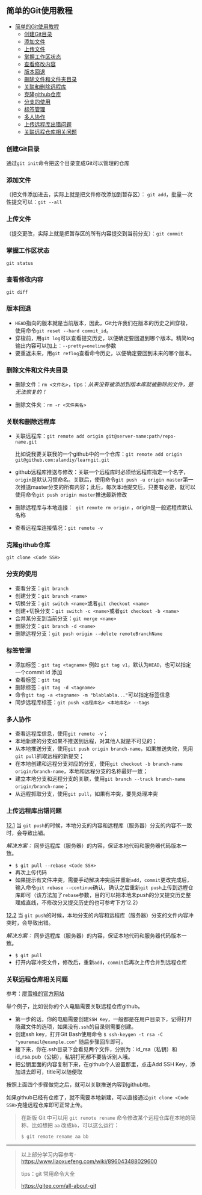 ## 简单的Git使用教程

- [简单的Git使用教程](#简单的git使用教程)
  - [创建Git目录](#创建git目录)
  - [添加文件](#添加文件)
  - [上传文件](#上传文件)
  - [掌握工作区状态](#掌握工作区状态)
  - [查看修改内容](#查看修改内容)
  - [版本回退](#版本回退)
  - [删除文件和文件夹目录](#删除文件和文件夹目录)
  - [关联和删除远程库](#关联和删除远程库)
  - [克隆github仓库](#克隆github仓库)
  - [分支的使用](#分支的使用)
  - [标签管理](#标签管理)
  - [多人协作](#多人协作)
  - [上传远程库出错问题](#上传远程库出错问题)
  - [关联远程仓库相关问题](#关联远程仓库相关问题)
### 创建Git目录
通过`git init`命令把这个目录变成Git可以管理的仓库

### 添加文件
（把文件添加进去，实际上就是把文件修改添加到暂存区）： `git add`，批量一次性提交可以：`git --all`

### 上传文件
（提交更改，实际上就是把暂存区的所有内容提交到当前分支）：`git commit`

### 掌握工作区状态
`git status`

### 查看修改内容
`git diff`

### 版本回退

- `HEAD`指向的版本就是当前版本，因此，Git允许我们在版本的历史之间穿梭，使用命令`git reset --hard commit_id`。
- 穿梭前，用`git log`可以查看提交历史，以便确定要回退到哪个版本。精简log输出内容可以加上：`--pretty=oneline`参数
- 要重返未来，用`git reflog`查看命令历史，以便确定要回到未来的哪个版本。

### 删除文件和文件夹目录

- 删除文件：`rm <文件名>`，tips：*从来没有被添加到版本库就被删除的文件，是无法恢复的！*

- 删除文件夹：`rm -r <文件夹名>`

### 关联和删除远程库

 - 关联远程库：`git remote add origin git@server-name:path/repo-name.git`

   比如说我要关联我的一个github中的一个仓库：`git remote add origin git@github.com:alandiy/learngit.git`

- github远程库推送与修改：关联一个远程库时必须给远程库指定一个名字，`origin`是默认习惯命名。关联后，使用命令`git push -u origin master`第一次推送master分支的所有内容；此后，每次本地提交后，只要有必要，就可以使用命令`git push origin master`推送最新修改

- 删除远程库与本地连接：` git remote rm origin` ，origin是一般远程库默认名称

- 查看远程库连接情况：`git remote -v`

### 克隆github仓库

`git clone <Code SSH>`

### 分支的使用

- 查看分支：`git branch`
- 创建分支：`git branch <name>`
- 切换分支：`git switch <name>`或者`git checkout <name>`
- 创建+切换分支：`git switch -c <name>`或者`git checkout -b <name>`
- 合并某分支到当前分支：`git merge <name>`
- 删除分支：`git branch -d <name>`
- 删除远程分支：`git push origin --delete remoteBranchName`

### 标签管理

- 添加标签：`git tag <tagname>` 例如 `git tag v1`，默认为`HEAD`，也可以指定一个commit id 添加
- 查看标签：`git tag`
- 删除标签：`git tag -d <tagname>`
- 命令`git tag -a <tagname> -m "blablabla..."`可以指定标签信息
- 同步远程库标签：`git push <远程库名> <本地库名> --tags`

### 多人协作

- 查看远程库信息，使用`git remote -v`；
- 本地新建的分支如果不推送到远程，对其他人就是不可见的；
- 从本地推送分支，使用`git push origin branch-name`，如果推送失败，先用`git pull`抓取远程的新提交；
- 在本地创建和远程分支对应的分支，使用`git checkout -b branch-name origin/branch-name`，本地和远程分支的名称最好一致；
- 建立本地分支和远程分支的关联，使用`git branch --track branch-name origin/branch-name`；
- 从远程抓取分支，使用`git pull`，如果有冲突，要先处理冲突

### 上传远程库出错问题

<u>12.1</u>  当 `git push`的时候，本地分支的内容和远程库（服务器）分支的内容不一致时，会导致出错。

*解决方案：* 同步远程库（服务器）的内容，保证本地代码和服务器代码版本一致。

- `$ git pull --rebase <Code SSH>`
- 再次上传代码
- 如果提示有文件冲突，需要手动解决冲突后并重新`add`，`commit`更改完成后，输入命令`git rebase --continue`确认，确认之后重新`git push`上传到远程仓库即可（该方法加了`rebase`参数，目的可以把本地未push的分叉提交历史整理成直线，不修改分叉提交历史的也可参考下方12.2）

<u>12.2</u>  当 `git push`的时候，本地分支的内容和远程库（服务器）分支的文件内容冲突时，会导致出错。

*解决方案：* 同步远程库（服务器）的内容，保证本地代码和服务器代码版本一致。

- `$ git pull`
- 打开内容冲突文件，修改后，重新`add`，`commit`后再次上传合并到远程仓库
  

### 关联远程仓库相关问题

参考：[廖雪峰的官方网站](https://www.liaoxuefeng.com/wiki/896043488029600/898732864121440)

举个例子，比如说你的个人电脑需要关联远程仓库github。

- 第一步的话，你的电脑需要创建`SSH Key`，一般都是在用户目录下，记得打开隐藏文件的选项，如果没有`.ssh`的目录则需要创建。
- 创建ssh key，打开Git Bash使用命令 `$ ssh-keygen -t rsa -C "youremail@example.com"` 随后步骤回车即可。
- 接下来，你在.ssh目录下会看见两个文件，分别为：id_rsa（私钥）和id_rsa.pub（公钥），私钥打死都不要告诉别人哦。
- 把公钥里面的内容复制下来，在github个人设置那里，点击Add SSH Key，添加进去即可，title可以随便取

按照上面四个步骤做完之后，就可以关联推送内容到github啦。

如果github已经有仓库了，就不需要本地新建，可以直接通过`git clone <Code SSH>`克隆远程仓库即可正常上传。

> 在新版 Git 中可以用 `git remote rename` 命令修改某个远程仓库在本地的简称，比如想把 `aa` 改成`bb`，可以这么运行：
>
> ```ruby
> $ git remote rename aa bb
> ```




---

> 以上部分学习内容参考-https://www.liaoxuefeng.com/wiki/896043488029600
>
> tips：git 常用命令大全
>
> https://gitee.com/all-about-git

